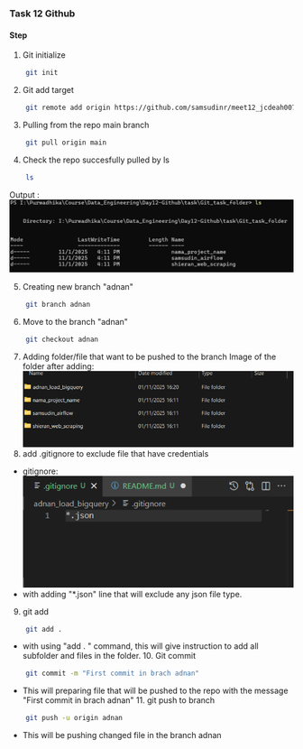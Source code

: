 ### Task 12 Github
#### Step
  1. Git initialize
```bash
    git init
```
  2. Git add target
```bash
    git remote add origin https://github.com/samsudinr/meet12_jcdeah007
```
  3. Pulling from the repo main branch
```bash
    git pull origin main
```
  4. Check the repo succesfully pulled by ls
```bash
    ls
``` 
Output :
![Output ls command](image/Output_ls.png) 

  5. Creating new branch "adnan"
```bash
    git branch adnan
``` 
  6. Move to the branch "adnan"
```bash
    git checkout adnan
```
7. Adding folder/file that want to be pushed to the branch
Image of the folder after adding:
![Change after adding](image/Changed_folder_main.png)
8. add .gitignore to exclude file that have credentials
- gitignore:
![Image of gitignore file](image/gitignore_image.png)
- with adding "*.json" line that will exclude any json file type.

9. git add
```bash
    git add .
```
- with using "add . " command, this will give instruction to add all subfolder and files in the folder.
  10. Git commit
```bash
    git commit -m "First commit in brach adnan"
```
- This will preparing file that will be pushed to the repo with the message "First commit in brach adnan"
  11. git push to branch
```bash
    git push -u origin adnan
```
- This will be pushing changed file in the branch adnan